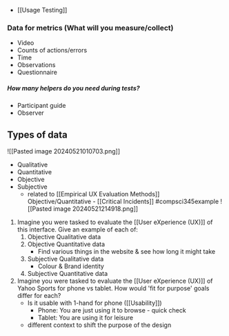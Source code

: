 - [[Usage Testing]]
### Data for metrics (What will you measure/collect)
- Video
- Counts of actions/errors
- Time
- Observations
- Questionnaire
##### How many helpers do you need during tests?
- Participant guide
- Observer
## Types of data
![[Pasted image 20240521010703.png]]
- Qualitative
- Quantitative
- Objective
- Subjective
	- related to [[Empirical UX Evaluation Methods]]
Objective/Quantitative - [[Critical Incidents]]
#compsci345example ![[Pasted image 20240521214918.png]]
1. Imagine you were tasked to evaluate the [[User eXperience (UX)]] of this interface. 
	Give an example of each of:
	1. Objective Qualitative data
	2. Objective Quantitative data
		- Find various things in the website & see how long it might take
	3. Subjective Qualitative data
		- Colour & Brand identity
	4. Subjective Quantitative data
2. Imagine you were tasked to evaluate the [[User eXperience (UX)]] of Yahoo Sports for phone vs tablet. How would 'fit for purpose' goals differ for each?
	- Is it usable with 1-hand for phone ([[Usability]])
		- Phone: You are just using it to browse - quick check
		- Tablet: You are using it for leisure
	- different context to shift the purpose of the design